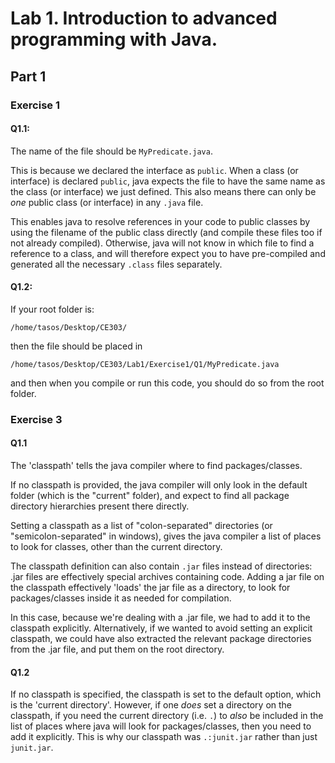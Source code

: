 # Lab 1. Introduction to advanced programming with Java.

## Part 1

### Exercise 1

#### Q1.1:

The name of the file should be `MyPredicate.java`.

This is because we declared the interface as `public`. When a class (or
interface) is declared `public`, java expects the file to have the same name as
the class (or interface) we just defined. This also means there can only be
_one_ public class (or interface) in any `.java` file.

This enables java to resolve references in your code to public classes by using 
the filename of the public class directly (and compile these files too if not
already compiled). Otherwise, java will not know in which file to find a
reference to a class, and will therefore expect you to have pre-compiled and
generated all the necessary `.class` files separately.


#### Q1.2:

If your root folder is:

    /home/tasos/Desktop/CE303/

then the file should be placed in

    /home/tasos/Desktop/CE303/Lab1/Exercise1/Q1/MyPredicate.java

and then when you compile or run this code, you should do so from the root
folder.

### Exercise 3

#### Q1.1

The 'classpath' tells the java compiler where to find packages/classes.

If no classpath is provided, the java compiler will only look in the default
folder (which is the "current" folder), and expect to find all package directory
hierarchies present there directly.

Setting a classpath as a list of "colon-separated" directories (or
"semicolon-separated" in windows), gives the java compiler a list of places to
look for classes, other than the current directory.

The classpath definition can also contain `.jar` files instead of directories:
.jar files are effectively special archives containing code. Adding a jar file
on the classpath effectively 'loads' the jar file as a directory, to look for
packages/classes inside it as needed for compilation.

In this case, because we're dealing with a .jar file, we had to add it to the
classpath explicitly. Alternatively, if we wanted to avoid setting an explicit
classpath, we could have also extracted the relevant package directories
from the .jar file, and put them on the root directory.


#### Q1.2

If no classpath is specified, the classpath is set to the default option, which
is the 'current directory'. However, if one _does_ set a directory on the
classpath, if you need the current directory (i.e. `.`) to _also_ be included in
the list of places where java will look for packages/classes, then you need to
add it explicitly. This is why our classpath was `.:junit.jar` rather than just
`junit.jar`.
